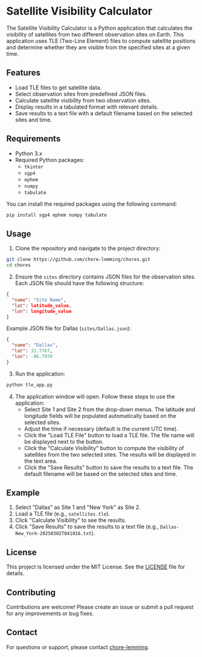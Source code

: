 # Satellite Visibility Calculator

The Satellite Visibility Calculator is a Python application that calculates the visibility of satellites from two different observation sites on Earth. This application uses TLE (Two-Line Element) files to compute satellite positions and determine whether they are visible from the specified sites at a given time.

## Features

- Load TLE files to get satellite data.
- Select observation sites from predefined JSON files.
- Calculate satellite visibility from two observation sites.
- Display results in a tabulated format with relevant details.
- Save results to a text file with a default filename based on the selected sites and time.

## Requirements

- Python 3.x
- Required Python packages:
  - `tkinter`
  - `sgp4`
  - `ephem`
  - `numpy`
  - `tabulate`

You can install the required packages using the following command:

```sh
pip install sgp4 ephem numpy tabulate
```

## Usage

1. Clone the repository and navigate to the project directory:

```sh
git clone https://github.com/chore-lemming/chores.git
cd chores
```

2. Ensure the `sites` directory contains JSON files for the observation sites. Each JSON file should have the following structure:

```json
{
  "name": "Site Name",
  "lat": latitude_value,
  "lon": longitude_value
}
```

Example JSON file for Dallas (`sites/Dallas.json`):

```json
{
  "name": "Dallas",
  "lat": 32.7767,
  "lon": -96.7970
}
```

3. Run the application:

```sh
python tle_app.py
```

4. The application window will open. Follow these steps to use the application:
   - Select Site 1 and Site 2 from the drop-down menus. The latitude and longitude fields will be populated automatically based on the selected sites.
   - Adjust the time if necessary (default is the current UTC time).
   - Click the "Load TLE File" button to load a TLE file. The file name will be displayed next to the button.
   - Click the "Calculate Visibility" button to compute the visibility of satellites from the two selected sites. The results will be displayed in the text area.
   - Click the "Save Results" button to save the results to a text file. The default filename will be based on the selected sites and time.

## Example

1. Select "Dallas" as Site 1 and "New York" as Site 2.
2. Load a TLE file (e.g., `satellites.tle`).
3. Click "Calculate Visibility" to see the results.
4. Click "Save Results" to save the results to a text file (e.g., `Dallas-New_York-20250302T041016.txt`).

## License

This project is licensed under the MIT License. See the [LICENSE](LICENSE) file for details.

## Contributing

Contributions are welcome! Please create an issue or submit a pull request for any improvements or bug fixes.

## Contact

For questions or support, please contact [chore-lemming](https://github.com/chore-lemming).